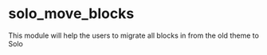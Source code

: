 # solo_move_blocks
This module will help the users to migrate all blocks in from the old theme to Solo
